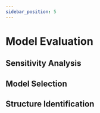 ```yaml
---
sidebar_position: 5
---
```


# Model Evaluation

## Sensitivity Analysis

## Model Selection

## Structure Identification